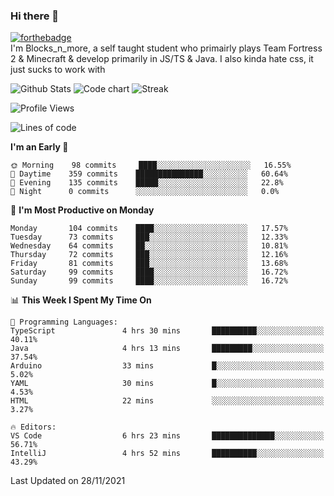 ### Hi there 👋
[![forthebadge](https://forthebadge.com/images/badges/0-percent-optimized.svg)](https://forthebadge.com)<br>
I'm Blocks_n_more, a self taught student who primairly plays Team Fortress 2 & Minecraft & develop primarily in JS/TS & Java. I also kinda hate css, it just sucks to work with

![Github Stats](https://github-readme-stats.vercel.app/api?username=blocksnmore&show_icons=true&theme=dark)
![Code chart](https://github-readme-stats.vercel.app/api/top-langs/?username=blocksnmore&layout=compact&theme=dark)
![Streak](https://github-readme-streak-stats.herokuapp.com/?user=blocksnmore&theme=dark&hide_border=true)
<!--START_SECTION:waka-->
![Profile Views](http://img.shields.io/badge/Profile%20Views-0-blue)

![Lines of code](https://img.shields.io/badge/From%20Hello%20World%20I%27ve%20Written-2.1%20million%20lines%20of%20code-blue)

**I'm an Early 🐤** 

```text
🌞 Morning    98 commits     ████░░░░░░░░░░░░░░░░░░░░░   16.55% 
🌆 Daytime    359 commits    ███████████████░░░░░░░░░░   60.64% 
🌃 Evening    135 commits    █████░░░░░░░░░░░░░░░░░░░░   22.8% 
🌙 Night      0 commits      ░░░░░░░░░░░░░░░░░░░░░░░░░   0.0%

```
📅 **I'm Most Productive on Monday** 

```text
Monday       104 commits    ████░░░░░░░░░░░░░░░░░░░░░   17.57% 
Tuesday      73 commits     ███░░░░░░░░░░░░░░░░░░░░░░   12.33% 
Wednesday    64 commits     ██░░░░░░░░░░░░░░░░░░░░░░░   10.81% 
Thursday     72 commits     ███░░░░░░░░░░░░░░░░░░░░░░   12.16% 
Friday       81 commits     ███░░░░░░░░░░░░░░░░░░░░░░   13.68% 
Saturday     99 commits     ████░░░░░░░░░░░░░░░░░░░░░   16.72% 
Sunday       99 commits     ████░░░░░░░░░░░░░░░░░░░░░   16.72%

```


📊 **This Week I Spent My Time On** 

```text
💬 Programming Languages: 
TypeScript               4 hrs 30 mins       ██████████░░░░░░░░░░░░░░░   40.11% 
Java                     4 hrs 13 mins       █████████░░░░░░░░░░░░░░░░   37.54% 
Arduino                  33 mins             █░░░░░░░░░░░░░░░░░░░░░░░░   5.02% 
YAML                     30 mins             █░░░░░░░░░░░░░░░░░░░░░░░░   4.53% 
HTML                     22 mins             ░░░░░░░░░░░░░░░░░░░░░░░░░   3.27%

🔥 Editors: 
VS Code                  6 hrs 23 mins       ██████████████░░░░░░░░░░░   56.71% 
IntelliJ                 4 hrs 52 mins       ██████████░░░░░░░░░░░░░░░   43.29%

```


 Last Updated on 28/11/2021
<!--END_SECTION:waka-->
